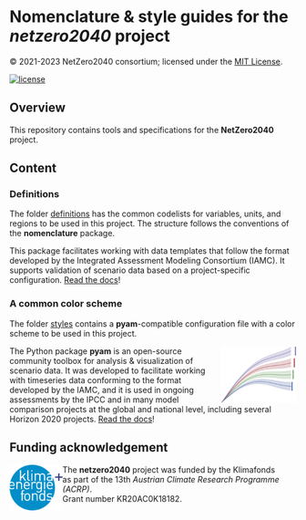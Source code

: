 # Nomenclature & style guides for the *netzero2040* project


© 2021-2023 NetZero2040 consortium; licensed under the [MIT License](LICENSE).

[![license](https://img.shields.io/github/license/NetZero2040/NetZero2040)](https://github.com/NetZero2040/NetZero2040/blob/main/LICENSE)

## Overview

This repository contains tools and specifications for the **NetZero2040** project.

## Content

### Definitions

The folder [definitions](definitions) has the common codelists for variables, units,
and regions to be used in this project.
The structure follows the conventions of the **nomenclature** package.

This package facilitates working with data templates that follow the
format developed by the Integrated Assessment Modeling Consortium (IAMC).
It supports validation of scenario data based on a project-specific configuration.
[Read the docs](https://nomenclature-iamc.readthedocs.io)!

### A common color scheme

The folder [styles](styles) contains a **pyam**-compatible configuration file
with a color scheme to be used in this project.

<img src="https://github.com/IAMconsortium/pyam/blob/main/docs/logos/pyam-logo.png" width="133" height="100" align="right" alt="pyam logo" />

The Python package **pyam** is an open-source community toolbox
for analysis & visualization of scenario data.
It was developed to facilitate working with timeseries data
conforming to the format developed by the IAMC,
and it is used in ongoing assessments by the IPCC and in many model comparison
projects at the global and national level, including several Horizon 2020 projects.
[Read the docs](https://pyam-iamc.readthedocs.io)!

## Funding acknowledgement

<img src="./_static/klimafonds_logo.svg" height="80" align="left" alt="Klima- und Energiefonds" />

The **netzero2040** project was funded by the Klimafonds  
as part of the 13th *Austrian Climate Research Programme (ACRP)*.  
Grant number KR20AC0K18182.

